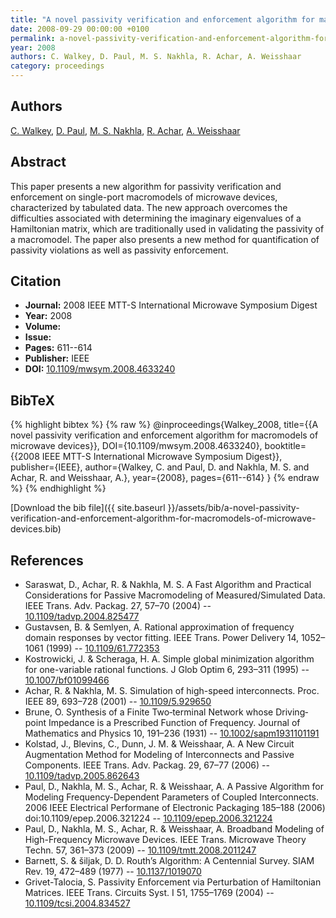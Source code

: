 ```yaml
---
title: "A novel passivity verification and enforcement algorithm for macromodels of microwave devices"
date: 2008-09-29 00:00:00 +0100
permalink: a-novel-passivity-verification-and-enforcement-algorithm-for-macromodels-of-microwave-devices
year: 2008
authors: C. Walkey, D. Paul, M. S. Nakhla, R. Achar, A. Weisshaar
category: proceedings
---
```

 
## Authors
[C. Walkey](authors/c-walkey), [D. Paul](authors/d-paul), [M. S. Nakhla](authors/m-s-nakhla), [R. Achar](authors/r-achar), [A. Weisshaar](authors/a-weisshaar)
 
## Abstract
This paper presents a new algorithm for passivity verification and enforcement on single-port macromodels of microwave devices, characterized by tabulated data. The new approach overcomes the difficulties associated with determining the imaginary eigenvalues of a Hamiltonian matrix, which are traditionally used in validating the passivity of a macromodel. The paper also presents a new method for quantification of passivity violations as well as passivity enforcement.
 
## Citation
- **Journal:** 2008 IEEE MTT-S International Microwave Symposium Digest
- **Year:** 2008
- **Volume:** 
- **Issue:** 
- **Pages:** 611--614
- **Publisher:** IEEE
- **DOI:** [10.1109/mwsym.2008.4633240](https://doi.org/10.1109/mwsym.2008.4633240)
 
## BibTeX
{% highlight bibtex %}
{% raw %}
@inproceedings{Walkey_2008,
  title={{A novel passivity verification and enforcement algorithm for macromodels of microwave devices}},
  DOI={10.1109/mwsym.2008.4633240},
  booktitle={{2008 IEEE MTT-S International Microwave Symposium Digest}},
  publisher={IEEE},
  author={Walkey, C. and Paul, D. and Nakhla, M. S. and Achar, R. and Weisshaar, A.},
  year={2008},
  pages={611--614}
}
{% endraw %}
{% endhighlight %}
 
[Download the bib file]({{ site.baseurl }}/assets/bib/a-novel-passivity-verification-and-enforcement-algorithm-for-macromodels-of-microwave-devices.bib)
 
## References
- Saraswat, D., Achar, R. & Nakhla, M. S. A Fast Algorithm and Practical Considerations for Passive Macromodeling of Measured/Simulated Data. IEEE Trans. Adv. Packag. 27, 57–70 (2004) -- [10.1109/tadvp.2004.825477](https://doi.org/10.1109/tadvp.2004.825477)
- Gustavsen, B. & Semlyen, A. Rational approximation of frequency domain responses by vector fitting. IEEE Trans. Power Delivery 14, 1052–1061 (1999) -- [10.1109/61.772353](https://doi.org/10.1109/61.772353)
- Kostrowicki, J. & Scheraga, H. A. Simple global minimization algorithm for one-variable rational functions. J Glob Optim 6, 293–311 (1995) -- [10.1007/bf01099466](https://doi.org/10.1007/bf01099466)
- Achar, R. & Nakhla, M. S. Simulation of high-speed interconnects. Proc. IEEE 89, 693–728 (2001) -- [10.1109/5.929650](https://doi.org/10.1109/5.929650)
- Brune, O. Synthesis of a Finite Two‐terminal Network whose Driving‐point Impedance is a Prescribed Function of Frequency. Journal of Mathematics and Physics 10, 191–236 (1931) -- [10.1002/sapm1931101191](https://doi.org/10.1002/sapm1931101191)
- Kolstad, J., Blevins, C., Dunn, J. M. & Weisshaar, A. A New Circuit Augmentation Method for Modeling of Interconnects and Passive Components. IEEE Trans. Adv. Packag. 29, 67–77 (2006) -- [10.1109/tadvp.2005.862643](https://doi.org/10.1109/tadvp.2005.862643)
- Paul, D., Nakhla, M. S., Achar, R. & Weisshaar, A. A Passive Algorithm for Modeling Frequency-Dependent Parameters of Coupled Interconnects. 2006 IEEE Electrical Performane of Electronic Packaging 185–188 (2006) doi:10.1109/epep.2006.321224 -- [10.1109/epep.2006.321224](https://doi.org/10.1109/epep.2006.321224)
- Paul, D., Nakhla, M. S., Achar, R. & Weisshaar, A. Broadband Modeling of High-Frequency Microwave Devices. IEEE Trans. Microwave Theory Techn. 57, 361–373 (2009) -- [10.1109/tmtt.2008.2011247](https://doi.org/10.1109/tmtt.2008.2011247)
- Barnett, S. & šiljak, D. D. Routh’s Algorithm: A Centennial Survey. SIAM Rev. 19, 472–489 (1977) -- [10.1137/1019070](https://doi.org/10.1137/1019070)
- Grivet-Talocia, S. Passivity Enforcement via Perturbation of Hamiltonian Matrices. IEEE Trans. Circuits Syst. I 51, 1755–1769 (2004) -- [10.1109/tcsi.2004.834527](https://doi.org/10.1109/tcsi.2004.834527)


